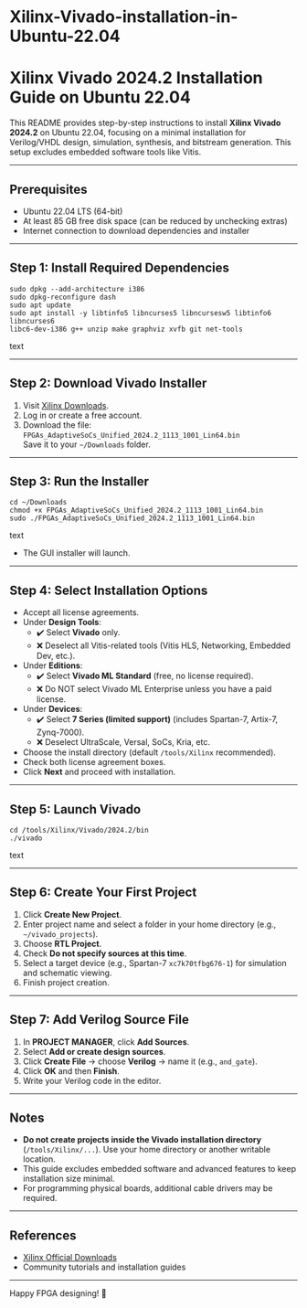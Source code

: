 # Xilinx-Vivado-installation-in-Ubuntu-22.04
# Xilinx Vivado 2024.2 Installation Guide on Ubuntu 22.04

This README provides step-by-step instructions to install **Xilinx Vivado 2024.2** on Ubuntu 22.04, focusing on a minimal installation for Verilog/VHDL design, simulation, synthesis, and bitstream generation. This setup excludes embedded software tools like Vitis.

---

## Prerequisites

- Ubuntu 22.04 LTS (64-bit)
- At least 85 GB free disk space (can be reduced by unchecking extras)
- Internet connection to download dependencies and installer

---

## Step 1: Install Required Dependencies

~~~
sudo dpkg --add-architecture i386
sudo dpkg-reconfigure dash
sudo apt update
sudo apt install -y libtinfo5 libncurses5 libncursesw5 libtinfo6 libncurses6
libc6-dev-i386 g++ unzip make graphviz xvfb git net-tools
~~~
text

---

## Step 2: Download Vivado Installer

1. Visit [Xilinx Downloads](https://www.xilinx.com/support/download.html).
2. Log in or create a free account.
3. Download the file:  
   `FPGAs_AdaptiveSoCs_Unified_2024.2_1113_1001_Lin64.bin`  
   Save it to your `~/Downloads` folder.

---

## Step 3: Run the Installer
~~~
cd ~/Downloads
chmod +x FPGAs_AdaptiveSoCs_Unified_2024.2_1113_1001_Lin64.bin
sudo ./FPGAs_AdaptiveSoCs_Unified_2024.2_1113_1001_Lin64.bin
~~~
text

- The GUI installer will launch.

---

## Step 4: Select Installation Options

- Accept all license agreements.
- Under **Design Tools**:
  - ✔️ Select **Vivado** only.
  - ❌ Deselect all Vitis-related tools (Vitis HLS, Networking, Embedded Dev, etc.).
- Under **Editions**:
  - ✔️ Select **Vivado ML Standard** (free, no license required).
  - ❌ Do NOT select Vivado ML Enterprise unless you have a paid license.
- Under **Devices**:
  - ✔️ Select **7 Series (limited support)** (includes Spartan-7, Artix-7, Zynq-7000).
  - ❌ Deselect UltraScale, Versal, SoCs, Kria, etc.
- Choose the install directory (default `/tools/Xilinx` recommended).
- Check both license agreement boxes.
- Click **Next** and proceed with installation.

---

## Step 5: Launch Vivado
~~~
cd /tools/Xilinx/Vivado/2024.2/bin
./vivado
~~~

text

---

## Step 6: Create Your First Project

1. Click **Create New Project**.
2. Enter project name and select a folder in your home directory (e.g., `~/vivado_projects`).
3. Choose **RTL Project**.
4. Check **Do not specify sources at this time**.
5. Select a target device (e.g., Spartan-7 `xc7k70tfbg676-1`) for simulation and schematic viewing.
6. Finish project creation.

---

## Step 7: Add Verilog Source File

1. In **PROJECT MANAGER**, click **Add Sources**.
2. Select **Add or create design sources**.
3. Click **Create File** → choose **Verilog** → name it (e.g., `and_gate`).
4. Click **OK** and then **Finish**.
5. Write your Verilog code in the editor.

---

## Notes

- **Do not create projects inside the Vivado installation directory** (`/tools/Xilinx/...`). Use your home directory or another writable location.
- This guide excludes embedded software and advanced features to keep installation size minimal.
- For programming physical boards, additional cable drivers may be required.

---

## References

- [Xilinx Official Downloads](https://www.xilinx.com/support/download.html)
- Community tutorials and installation guides

---

Happy FPGA designing! 🎉
